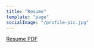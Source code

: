 ```yaml
---
title: "Resume"
template: "page"
socialImage: "/profile-pic.jpg"
---
```


<a href="/files/resume.pdf" target="_blank">Resume PDF</a>

<object data="/files/resume.pdf" type="application/pdf" width="700px" height="700px">
</object>
